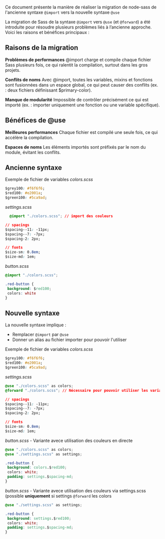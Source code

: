 Ce document présente la manière de réaliser la migration de node-sass de l'ancienne syntaxe ````@import```` vers la nouvelle syntaxe ````@use````

La migration de Sass de la syntaxe ````@import```` vers ````@use```` (et ````@forward````) a été introduite pour résoudre plusieurs problèmes liés à l’ancienne approche. Voici les raisons et bénéfices principaux :

## Raisons de la migration

**Problèmes de performances**
@import charge et compile chaque fichier Sass plusieurs fois, ce qui ralentit la compilation, surtout dans les gros projets.

**Conflits de noms**
Avec @import, toutes les variables, mixins et fonctions sont fusionnées dans un espace global, ce qui peut causer des conflits (ex. : deux fichiers définissant $primary-color).

**Manque de modularité**
Impossible de contrôler précisément ce qui est importé (ex. : importer uniquement une fonction ou une variable spécifique).

## Bénéfices de @use

**Meilleures performances**
Chaque fichier est compilé une seule fois, ce qui accélère la compilation.

**Espaces de noms**
Les éléments importés sont préfixés par le nom du module, évitant les conflits.

## Ancienne syntaxe

Exemple de fichier de variables *colors.scss*
````css
$grey100: #f6f6f6;
$red100: #e2001a;
$green100: #5ca9ad;
````

*settings.scss*

````css
  @import "./colors.scss"; // import des couleurs

// spacings
$spacing--11: -11px;
$spacing--7: -7px;
$spacing-2: 2px;

// fonts
$size-sm: 0.8em;
$size-md: 1em;
````

*button.scss*

````css
@import "./colors.scss";

.red-button {
 background: $red100;
 colors: white
}
````

## Nouvelle syntaxe

La nouvelle syntaxe implique :
* Remplacer ````@import```` par ````@use````
* Donner un alias au fichier importer pour pouvoir l'utiliser

Exemple de fichier de variables *colors.scss*
````css
$grey100: #f6f6f6;
$red100: #e2001a;
$green100: #5ca9ad;
````

*settings.scss*

````css
@use "./colors.scss" as colors;
@forward "./colors.scss"; // Nécessaire pour pouvoir utiliser les variables de colors à travers le fichier settings.scss

// spacings
$spacing--11: -11px;
$spacing--7: -7px;
$spacing-2: 2px;

// fonts
$size-sm: 0.8em;
$size-md: 1em;
````

*button.scss* - Variante avece utilisation des couleurs en directe 

````css
@use "./colors.scss" as colors;
@use "./settings.scss" as settings;

.red-button {
 background: colors.$red100;
 colors: white;
 padding: settings.$spacing-md;
}
````

*button.scss* - Variante avece utilisation des couleurs via settings.scss (possible **uniquement** si settings ````@forward```` les colors

````css
@use "./settings.scss" as settings;

.red-button {
 background: settings.$red100;
 colors: white;
 padding: settings.$spacing-md;
}
````
